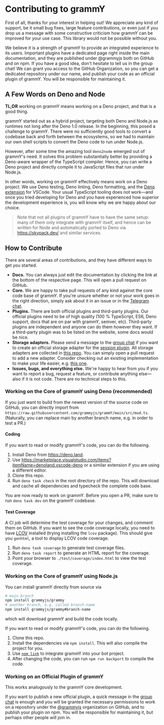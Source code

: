 # Contributing to grammY

First of all, thanks for your interest in helping out!
We appreciate any kind of support, be it small bug fixes, large feature contributions, or even just if you drop us a message with some constructive criticism how grammY can be improved for your use case.
This library would not be possible without you.

We believe it is a strength of grammY to provide an integrated experience to its users.
Important plugins have a dedicated page right inside the main documentation, and they are published under @grammyjs both on GitHub and on npm.
If you have a good idea, don't hesitate to tell us in the group chat!
We can grant you access to the GitHub Organization, so you can get a dedicated repository under our name, and publish your code as an official plugin of grammY.
You will be responsible for maintaining it.

## A Few Words on Deno and Node

**TL;DR** working on grammY means working on a Deno project, and that is a good thing.

grammY started out as a hybrid project, targeting both Deno and Node.js as runtimes not long after the Deno 1.0 release.
In the beginning, this posed a challenge to grammY.
There were no sufficiently good tools to convert a codebase back and forth between the ecosystems, so we had to maintain our own shell scripts to convert the Deno code to run under Node.js.

However, after some time the amazing tool `deno2node` emerged out of grammY's need.
It solves this problem substantially better by providing a Deno-aware wrapper of the TypeScript compiler.
Hence, you can write a Deno project and directly compile it to JavaScript files that run under Node.js.

In other words, working on grammY effectively means work on a Deno project.
We use Deno testing, Deno linting, Deno formatting, and the [Deno extension](https://marketplace.visualstudio.com/items?itemName=denoland.vscode-deno) for VSCode.
Your usual TypeScript tooling does not work—and once you tried developing for Deno and you have experienced how superior the development experience is, you will know why we are happy about our choice.

> Note that not all plugins of grammY have to have the same setup: many of them only integrate with grammY itself, and hence can be written for Node and automatically ported to Deno via <https://skypack.dev/> and similar services.

## How to Contribute

There are several areas of contributions, and they have different ways to get you started.

- **Docs.**
  You can always just edit the documentation by clicking the link at the bottom of the respective page.
  This will open a pull request on GitHub.
- **Core.**
  We are happy to take pull requests of any kind against the core code base of grammY.
  If you're unsure whether or not your work goes in the right direction, simply ask about it in an issue or in the [Telegram chat](https://telegram.me/grammyjs).
- **Plugins.**
  There are both official plugins and third-party plugins.
  Our official plugins need to be of high quality (100 % TypeScript, ES6, Deno support, docs that are on par with grammY, semver, etc).
  Third-party plugins are independent and anyone can do them however they want.
  If a third-party plugin was to be listed on the website, some docs would be nice.
- **Storage adapters.**
  Please send a message to the [group chat](https://telegram.me/grammyjs) if you want to create an official storage adapter for the [session plugin](https://grammy.dev/plugins/session.html).
  All storage adapters are collected in [this repo](https://github.com/grammyjs/storages).
  You can simply open a pull request to add a new adapter.
  Consider checking out an existing implementation to make your life easier, e.g. [this one](https://github.com/grammyjs/storage-firestore/blob/main/src/index.ts).
- **Issues, bugs, and everything else.**
  We're happy to hear from you if you want to report a bug, request a feature, or contribute anything else—also if it is not code.
  There are no technical steps to this.

### Working on the Core of grammY using Deno (recommended)

If you just want to build from the newest version of the source code on GitHub, you can directly import from `https://raw.githubusercontent.com/grammyjs/grammY/main/src/mod.ts`.
(Naturally, you can replace main by another branch name, e.g. in order to test a PR.)

#### Coding

If you want to read or modify grammY's code, you can do the following.

1. Install Deno from <https://deno.land>.
2. Use <https://marketplace.visualstudio.com/items?itemName=denoland.vscode-deno> or a similar extension if you are using a different editor.
3. Clone this repo.
4. Run `deno task check` in the root directory of the repo.
   This will download and cache all dependencies and typecheck the complete code base.

You are now ready to work on grammY.
Before you open a PR, make sure to run `deno task dev` on the grammY codebase.

#### Test Coverage

A CI job will determine the test coverage for your changes, and comment them on GitHub.
If you want to see the code coverage locally, you need to have [LCOV](https://github.com/linux-test-project/lcov) installed (trying installing the `lcov` package).
This should give you `genhtml`, a tool to display LCOV code coverage.

1. Run `deno task coverage` to generate test coverage files.
2. Run `deno task report` to generate an HTML report for the coverage.
3. Point your browser to `./test/coverage/index.html` to view the test coverage.

### Working on the Core of grammY using Node.js

You can install grammY directly from source via

```sh
# main branch
npm install grammyjs/grammy
# another branch, e.g. called branch-name
npm install grammyjs/grammy#branch-name
```

which will download grammY and build the code locally.

If you want to read or modify grammY's code, you can do the following.

1. Clone this repo.
2. Install the dependencies via `npm install`.
   This will also compile the project for you.
3. Use [`npm link`](https://docs.npmjs.com/cli/v7/commands/npm-link) to integrate grammY into your bot project.
4. After changing the code, you can run `npm run backport` to compile the code.

### Working on an Official Plugin of grammY

This works analogously to the grammY core development.

If you want to publish a new official plugin, a quick message in the [group chat](https://telegram.me/grammyjs) is enough and you will be granted the necessary permissions to work on a repository under the [@grammyjs](https://github.com/grammyjs) organization on GitHub, and to publish your plugin on npm.
You will be responsible for maintaining it, but perhaps other people will join in.
